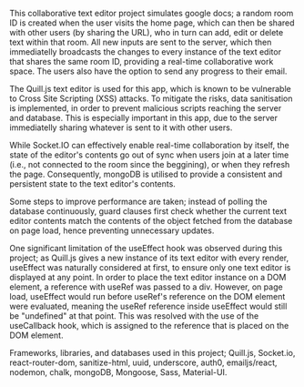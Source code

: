This collaborative text editor project simulates google docs; a random room ID is created when the user visits the home page, which can then be shared with other users (by sharing the URL), who in turn can add, edit or delete text within that room. All new inputs are sent to the server, which then immediatelly broadcasts the changes to every instance of the text editor that shares the same room ID, providing a real-time collaborative work space. The users also have the option to send any progress to their email.

The Quill.js text editor is used for this app, which is known to be vulnerable to Cross Site Scripting (XSS) attacks. To mitigate the risks, data sanitisation is implemented, in order to prevent malicious scripts reaching the server and database. This is especially important in this app, due to the server immediatelly sharing whatever is sent to it with other users.

While Socket.IO can effectively enable real-time collaboration by itself, the state of the editor's contents go out of sync when users join at a later time (i.e., not connected to the room since the beggining), or when they refresh the page. Consequently, mongoDB is utilised to provide a consistent and persistent state to the text editor's contents.

Some steps to improve performance are taken; instead of polling the database continuously, guard clauses first check whether the current text editor contents match the contents of the object fetched from the database on page load, hence preventing unnecessary updates.

One significant limitation of the useEffect hook was observed during this project; as Quill.js gives a new instance of its text editor with every render, useEffect was naturally considered at first, to ensure only one text editor is displayed at any point. In order to place the text editor instance on a DOM element, a reference with useRef was passed to a div.
However, on page load, useEffect would run before useRef's reference on the DOM element were evaluated, meaning the useRef reference inside useEffect would still be "undefined" at that point. This was resolved with the use of the useCallback hook, which is assigned to the reference that is placed on the DOM element.

Frameworks, libraries, and databases used in this project; Quill.js, Socket.io, react-router-dom, sanitize-html, uuid, underscore, auth0, emailjs/react, nodemon, chalk, mongoDB, Mongoose, Sass, Material-UI.
